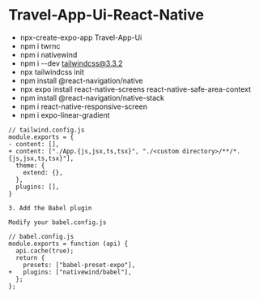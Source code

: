 # Travel-App-Ui-React-Native
- npx-create-expo-app Travel-App-Ui
- npm i twrnc
- npm i nativewind
- npm i --dev tailwindcss@3.3.2
- npx tailwindcss init
- npm install @react-navigation/native
- npx expo install react-native-screens react-native-safe-area-context
- npm install @react-navigation/native-stack
- npm i react-native-responsive-screen
- npm i expo-linear-gradient
```
// tailwind.config.js
module.exports = {
- content: [],
+ content: ["./App.{js,jsx,ts,tsx}", "./<custom directory>/**/*.{js,jsx,ts,tsx}"],
  theme: {
    extend: {},
  },
  plugins: [],
}

3. Add the Babel plugin

Modify your babel.config.js

// babel.config.js
module.exports = function (api) {
  api.cache(true);
  return {
    presets: ["babel-preset-expo"],
+   plugins: ["nativewind/babel"],
  };
};
```
